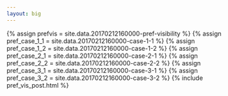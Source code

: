 ```yaml
---
layout: big
---
```

{% assign prefvis = site.data.20170212160000-pref-visibility %}
{% assign pref_case_1_1 = site.data.20170212160000-case-1-1 %}
{% assign pref_case_1_2 = site.data.20170212160000-case-1-2 %}
{% assign pref_case_2_1 = site.data.20170212160000-case-2-1 %}
{% assign pref_case_2_2 = site.data.20170212160000-case-2-2 %}
{% assign pref_case_3_1 = site.data.20170212160000-case-3-1 %}
{% assign pref_case_3_2 = site.data.20170212160000-case-3-2 %}
{% include pref_vis_post.html %}
